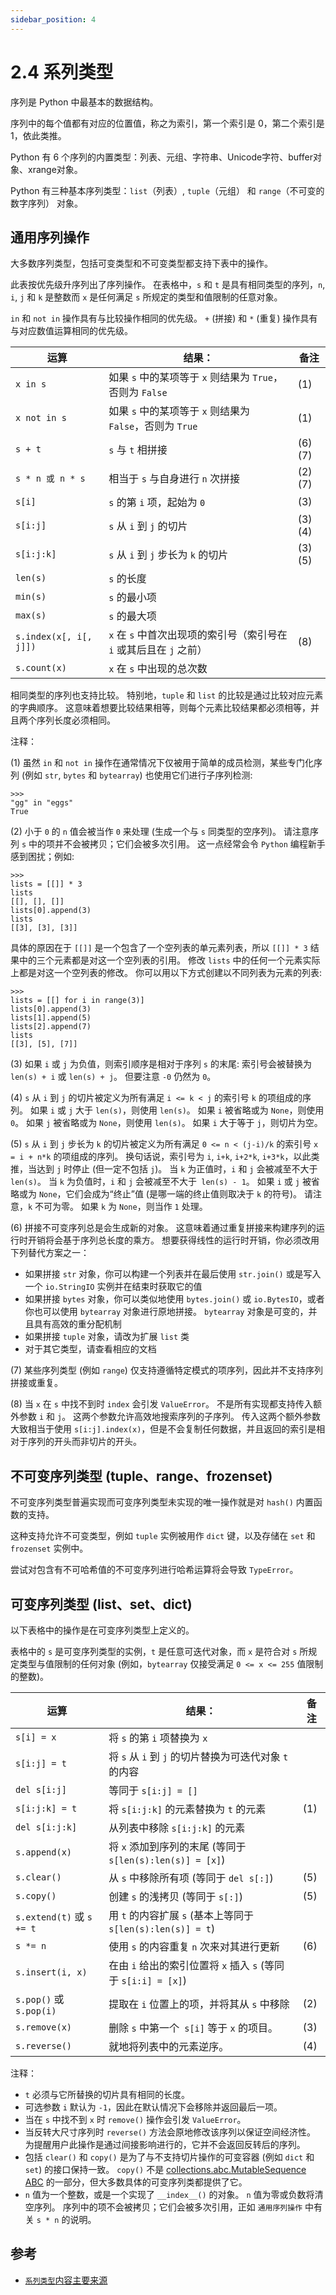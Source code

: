 ```yaml
---
sidebar_position: 4
---
```


# 2.4 系列类型

序列是 Python 中最基本的数据结构。

序列中的每个值都有对应的位置值，称之为索引，第一个索引是 0，第二个索引是 1，依此类推。

Python 有 6 个序列的内置类型：列表、元组、字符串、Unicode字符、buffer对象、xrange对象。

Python 有三种基本序列类型：`list`（列表）, `tuple`（元组） 和 `range`（不可变的数字序列） 对象。

## 通用序列操作

大多数序列类型，包括可变类型和不可变类型都支持下表中的操作。 

此表按优先级升序列出了序列操作。 在表格中，`s` 和 `t` 是具有相同类型的序列，`n`, `i`, `j` 和 `k` 是整数而 `x` 是任何满足 `s` 所规定的类型和值限制的任意对象。

`in` 和 `not in` 操作具有与比较操作相同的优先级。 `+` (拼接) 和 `*` (重复) 操作具有与对应数值运算相同的优先级。

| 运算                     | 结果：                                         | 备注     |
|------------------------|---------------------------------------------|--------|
| `x in s`               | 如果 `s` 中的某项等于 `x` 则结果为 `True`，否则为 `False`   | (1)    |
| `x not in s`           | 如果 `s` 中的某项等于 `x` 则结果为 `False`，否则为 `True`   | (1)    |
| `s + t`                | `s` 与 `t` 相拼接                               | (6)(7) |
| `s * n 或 n * s`        | 相当于 `s` 与自身进行 `n` 次拼接                       | (2)(7) |
| `s[i]`                 | `s` 的第 `i` 项，起始为 `0`                        | (3)    |
| `s[i:j]`               | `s` 从 `i` 到 `j` 的切片                         | (3)(4) |
| `s[i:j:k]`             | `s` 从 `i` 到 `j` 步长为 `k` 的切片                 | (3)(5) |
| `len(s)`               | `s` 的长度                                     |        |
| `min(s)`               | `s` 的最小项                                    |        |
| `max(s)`               | `s` 的最大项                                    |        |
| `s.index(x[, i[, j]])` | `x` 在 `s` 中首次出现项的索引号（索引号在 `i` 或其后且在 `j` 之前） | (8)    |
| `s.count(x)`           | `x` 在 `s` 中出现的总次数                           |        |

相同类型的序列也支持比较。 特别地，`tuple` 和 `list` 的比较是通过比较对应元素的字典顺序。 这意味着想要比较结果相等，则每个元素比较结果都必须相等，并且两个序列长度必须相同。 

注释：

(1) 虽然 `in` 和 `not in` 操作在通常情况下仅被用于简单的成员检测，某些专门化序列 (例如 `str`, `bytes` 和 `bytearray`) 也使用它们进行子序列检测:

```pycon
>>>
"gg" in "eggs"
True
```

(2) 小于 `0` 的 `n` 值会被当作 `0` 来处理 (生成一个与 `s` 同类型的空序列)。 请注意序列 `s` 中的项并不会被拷贝；它们会被多次引用。 这一点经常会令 `Python` 编程新手感到困扰；例如:

```pycon
>>>
lists = [[]] * 3
lists
[[], [], []]
lists[0].append(3)
lists
[[3], [3], [3]]
```

具体的原因在于 `[[]]` 是一个包含了一个空列表的单元素列表，所以 `[[]] * 3` 结果中的三个元素都是对这一个空列表的引用。 修改 `lists` 中的任何一个元素实际上都是对这一个空列表的修改。 你可以用以下方式创建以不同列表为元素的列表:

```pycon
>>>
lists = [[] for i in range(3)]
lists[0].append(3)
lists[1].append(5)
lists[2].append(7)
lists
[[3], [5], [7]]
```

(3) 如果 `i` 或 `j` 为负值，则索引顺序是相对于序列 `s` 的末尾: 索引号会被替换为 `len(s) + i` 或 `len(s) + j`。 但要注意 `-0` 仍然为 `0`。

(4) `s` 从 `i` 到 `j` 的切片被定义为所有满足 `i <= k < j` 的索引号 `k` 的项组成的序列。 如果 `i` 或 `j` 大于 `len(s)`，则使用 `len(s)`。 如果 `i` 被省略或为 `None`，则使用 `0`。 如果 `j` 被省略或为 `None`，则使用 `len(s)`。 如果 `i` 大于等于 `j`，则切片为空。

(5) `s` 从 `i` 到 `j` 步长为 `k` 的切片被定义为所有满足 `0 <= n < (j-i)/k` 的索引号 `x = i + n*k` 的项组成的序列。 换句话说，索引号为 `i`, `i+k`, `i+2*k`, `i+3*k`，以此类推，当达到 `j` 时停止 (但一定不包括 `j`)。 当 `k` 为正值时，`i` 和 `j` 会被减至不大于 `len(s)`。 当 `k` 为负值时，`i` 和 `j` 会被减至不大于` len(s) - 1`。 如果 `i` 或 `j` 被省略或为 `None`，它们会成为“终止”值 (是哪一端的终止值则取决于 `k` 的符号)。 请注意，`k` 不可为零。 如果 `k` 为 `None`，则当作 `1` 处理。

(6) 拼接不可变序列总是会生成新的对象。 这意味着通过重复拼接来构建序列的运行时开销将会基于序列总长度的乘方。 想要获得线性的运行时开销，你必须改用下列替代方案之一：

- 如果拼接 `str` 对象，你可以构建一个列表并在最后使用 `str.join()` 或是写入一个 `io.StringIO` 实例并在结束时获取它的值
- 如果拼接 `bytes` 对象，你可以类似地使用 `bytes.join()` 或 `io.BytesIO`，或者你也可以使用 `bytearray` 对象进行原地拼接。 `bytearray` 对象是可变的，并且具有高效的重分配机制
- 如果拼接 `tuple` 对象，请改为扩展 `list` 类
- 对于其它类型，请查看相应的文档

(7) 某些序列类型 (例如 `range`) 仅支持遵循特定模式的项序列，因此并不支持序列拼接或重复。

(8) 当 `x` 在 `s` 中找不到时 `index` 会引发 `ValueError`。 不是所有实现都支持传入额外参数 `i` 和 `j`。 这两个参数允许高效地搜索序列的子序列。 传入这两个额外参数大致相当于使用 `s[i:j].index(x)`，但是不会复制任何数据，并且返回的索引是相对于序列的开头而非切片的开头。

## 不可变序列类型 (tuple、range、frozenset)

不可变序列类型普遍实现而可变序列类型未实现的唯一操作就是对 `hash()` 内置函数的支持。

这种支持允许不可变类型，例如 `tuple` 实例被用作 `dict` 键，以及存储在 `set` 和 `frozenset` 实例中。

尝试对包含有不可哈希值的不可变序列进行哈希运算将会导致 `TypeError`。

## 可变序列类型 (list、set、dict)

以下表格中的操作是在可变序列类型上定义的。 

表格中的 `s` 是可变序列类型的实例，`t` 是任意可迭代对象，而 `x` 是符合对 `s` 所规定类型与值限制的任何对象 (例如，`bytearray` 仅接受满足 `0 <= x <= 255` 值限制的整数)。

| 运算                       | 结果：                                             | 备注  |
|--------------------------|-------------------------------------------------|-----|
| `s[i] = x`               | 将 `s` 的第 `i` 项替换为 `x`                           |     |
| `s[i:j] = t`             | 将 `s` 从 `i` 到 `j` 的切片替换为可迭代对象 `t` 的内容           |     |
| `del s[i:j]`             | 等同于 `s[i:j] = []`                               |     |
| `s[i:j:k] = t`           | 将 `s[i:j:k]` 的元素替换为 `t` 的元素                     | (1) |
| `del s[i:j:k]`           | 从列表中移除 `s[i:j:k]` 的元素                           |     |
| `s.append(x)`            | 将 `x` 添加到序列的末尾 (等同于 `s[len(s):len(s)] = [x]`)   |     |
| `s.clear()`              | 从 `s` 中移除所有项 (等同于 `del s[:]`)                   | (5) |
| `s.copy()`               | 创建 `s` 的浅拷贝 (等同于 `s[:]`)                        | (5) |
| `s.extend(t)` 或 `s += t` | 用 `t` 的内容扩展 `s` (基本上等同于 `s[len(s):len(s)] = t`) |     |
| `s *= n`                 | 使用 `s` 的内容重复 `n` 次来对其进行更新                       | (6) |
| `s.insert(i, x)`         | 在由 `i` 给出的索引位置将 `x` 插入 `s` (等同于 `s[i:i] = [x]`) |     |
| `s.pop()` 或 `s.pop(i)`   | 提取在 `i` 位置上的项，并将其从 `s` 中移除                      | (2) |
| `s.remove(x)`            | 删除 `s` 中第一个` s[i]` 等于 `x` 的项目。                  | (3) |
| `s.reverse()`            | 就地将列表中的元素逆序。                                    | (4) |

注释：

- `t` 必须与它所替换的切片具有相同的长度。
- 可选参数 `i` 默认为 `-1`，因此在默认情况下会移除并返回最后一项。
- 当在 `s` 中找不到 `x` 时 `remove()` 操作会引发 `ValueError`。
- 当反转大尺寸序列时 `reverse()` 方法会原地修改该序列以保证空间经济性。 为提醒用户此操作是通过间接影响进行的，它并不会返回反转后的序列。
- 包括 `clear()` 和 `copy()` 是为了与不支持切片操作的可变容器 (例如 `dict` 和 `set`) 的接口保持一致。 `copy()` 不是 [collections.abc.MutableSequence ABC](https://docs.python.org/zh-cn/3.12/library/collections.abc.html#collections.abc.MutableSequence) 的一部分，但大多数具体的可变序列类都提供了它。
- `n` 值为一个整数，或是一个实现了 `__index__()` 的对象。 `n` 值为零或负数将清空序列。 序列中的项不会被拷贝；它们会被多次引用，正如 `通用序列操作` 中有关 `s * n` 的说明。

## 参考
- [`系列类型`内容主要来源](https://docs.python.org/zh-cn/3.12/library/stdtypes.html#sequence-types-list-tuple-range)